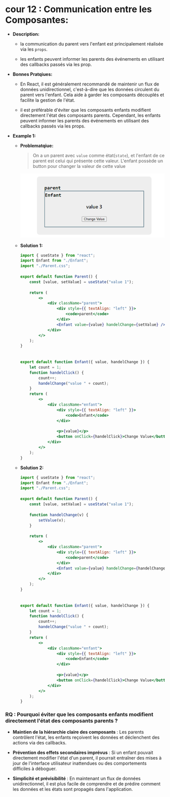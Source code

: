 # cour 12 : **Communication entre les Composantes:**

-   **Description:**

    -   la communication du parent vers l'enfant est principalement réalisée via les `props`.

    -   les enfants peuvent informer les parents des événements en utilisant des callbacks passés via les prop.

-   **Bonnes Pratqiues:**

    -   En React, il est généralement recommandé de maintenir un flux de données unidirectionnel, c'est-à-dire que les données circulent du parent vers l'enfant. Cela aide à garder les composants découplés et facilite la gestion de l'état.

    -   il est préférable d'éviter que les composants enfants modifient directement l'état des composants parents. Cependant, les enfants peuvent informer les parents des événements en utilisant des callbacks passés via les props.

-   **Example 1:**

    -   **Problematqiue:**

        > On a un parent avec `value` comme état(`state`), et l'enfant de ce parent est celui qui présente cette valeur. L'enfant possède un button pour changer la valeur de cette value

        ![alt text](images/probleme.png)

    -   **Solution 1:**

        ```jsx
        import { useState } from "react";
        import Enfant from "./Enfant";
        import "./Parent.css";

        export default function Parent() {
            const [value, setValue] = useState("value 1");

            return (
                <>
                    <div className="parent">
                        <div style={{ textAlign: "left" }}>
                            <code>parent</code>
                        </div>
                        <Enfant value={value} handelChange={setValue} />
                    </div>
                </>
            );
        }


        export default function Enfant({ value, handelChange }) {
            let count = 1;
            function handelClick() {
                count++;
                handelChange("value " + count);
            }
            return (
                <>
                    <div className="enfant">
                        <div style={{ textAlign: "left" }}>
                            <code>Enfant</code>
                        </div>

                        <p>{value}</p>
                        <button onClick={handelClick}>Change Value</button>
                    </div>
                </>
            );
        }
        ```

    -   **Solution 2:**

        ```jsx
        import { useState } from "react";
        import Enfant from "./Enfant";
        import "./Parent.css";

        export default function Parent() {
            const [value, setValue] = useState("value 1");

            function handelChange(v) {
                setValue(v);
            }

            return (
                <>
                    <div className="parent">
                        <div style={{ textAlign: "left" }}>
                            <code>parent</code>
                        </div>
                        <Enfant value={value} handelChange={handelChange} />
                    </div>
                </>
            );
        }


        export default function Enfant({ value, handelChange }) {
            let count = 1;
            function handelClick() {
                count++;
                handelChange("value " + count);
            }
            return (
                <>
                    <div className="enfant">
                        <div style={{ textAlign: "left" }}>
                            <code>Enfant</code>
                        </div>

                        <p>{value}</p>
                        <button onClick={handelClick}>Change Value</button>
                    </div>
                </>
            );
        }
        ```

### RQ : **Pourquoi éviter que les composants enfants modifient directement l'état des composants parents ?**

-   **Maintien de la hiérarchie claire des composants** : Les parents contrôlent l'état, les enfants reçoivent les données et déclenchent des actions via des callbacks.

-   **Prévention des effets secondaires imprévus** : Si un enfant pouvait directement modifier l'état d'un parent, il pourrait entraîner des mises à jour de l'interface utilisateur inattendues ou des comportements difficiles à déboguer.

-   **Simplicité et prévisibilité** : En maintenant un flux de données unidirectionnel, il est plus facile de comprendre et de prédire comment les données et les états sont propagés dans l'application.
